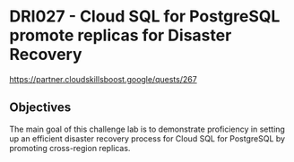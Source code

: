 # DRI027 - Cloud SQL for PostgreSQL promote replicas for Disaster Recovery
https://partner.cloudskillsboost.google/quests/267

## Objectives
The main goal of this challenge lab is to demonstrate proficiency in setting up an efficient disaster recovery process for Cloud SQL for PostgreSQL by promoting cross-region replicas.
